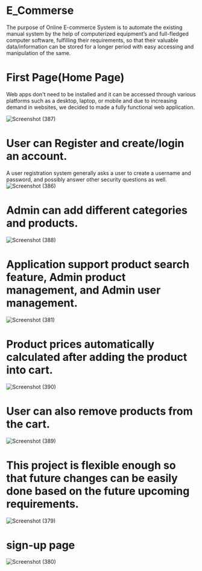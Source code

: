 # E_Commerse
The purpose of Online E-commerce System is to automate the existing manual system by the help of computerized equipment’s and full-fledged computer software, fulfilling their requirements, so that their valuable data/information can be stored for a longer period with easy accessing and manipulation of the same.
# First Page(Home Page) 

Web apps don't need to be installed and it can be accessed through various platforms such as a desktop, laptop, or mobile and due to increasing demand in websites, we decided to made a fully functional web application.

![Screenshot (387)](https://user-images.githubusercontent.com/111478972/185293097-d3fd5791-f507-4248-9d5d-d5a48533a03b.png)
# User can Register and create/login an  account.

A user registration system generally asks a user to create a username and password, and possibly answer other security questions as well.
![Screenshot (386)](https://user-images.githubusercontent.com/111478972/185305730-abaa4315-9a24-4396-ad42-1fa1122ea47f.png)
# Admin can add different categories and products.
![Screenshot (388)](https://user-images.githubusercontent.com/111478972/185363619-4a001d0f-7918-43e2-a3a0-cb04b3f8b50e.png)
# Application support product search feature, Admin product management, and Admin user management.
![Screenshot (381)](https://user-images.githubusercontent.com/111478972/185364271-de7ad00c-b983-40bd-b7dc-843300691803.png)
# Product prices automatically calculated after adding the  product into cart.
![Screenshot (390)](https://user-images.githubusercontent.com/111478972/185364585-3bbe1090-16ff-4ccb-afaa-8101d65c539a.png)
# User can also remove products from the cart.
![Screenshot (389)](https://user-images.githubusercontent.com/111478972/185365175-35026f1d-7c27-4744-a92a-a22eb8d008dd.png)
# This project is flexible enough so that future changes can be easily done based on the future upcoming requirements.
  ![Screenshot (379)](https://user-images.githubusercontent.com/111478972/185365781-af6aac6e-8a7a-4964-be3a-0b7036583d73.png)
# sign-up page
![Screenshot (380)](https://user-images.githubusercontent.com/111478972/185366066-e567c51e-a4ee-4458-9910-6d20d0ca9f2d.png)


